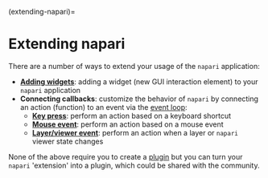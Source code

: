 (extending-napari)=
# Extending napari

There are a number of ways to extend your usage of the `napari` application:

* [**Adding widgets**](creating-widgets): adding a widget (new GUI interaction element)
  to your `napari` application
* **Connecting callbacks**: customize the behavior of `napari` by connecting an action
  (function) to an event via the [event loop](intro-to-event-loop):
  - [**Key press**](connect-key-event): perform an action based on a keyboard shortcut
  - [**Mouse event**](connect-mouse-event): perform an action based on a mouse event
  - [**Layer/viewer event**](connect-napari-event): perform an action when a layer or
    `napari` viewer state changes

None of the above require you to create a [plugin](plugins-index) but you can
turn your `napari` 'extension' into a plugin, which could be shared with the
community.
